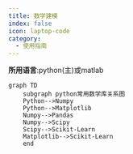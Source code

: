 ```yaml
---
title: 数学建模
index: false
icon: laptop-code
category:
  - 使用指南
---
```


**所用语言**:python(主)或matlab

```mermaid
graph TD
	subgraph python常用数学库关系图
	Python-->Numpy
	Python-->Matplotlib
	Numpy-->Pandas
	Numpy-->Scipy
	Scipy-->Scikit-Learn
	Matplotlib-->Scikit-Learn
	end
```
<AutoCatalog />
